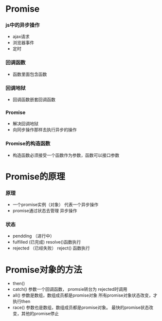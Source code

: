 # Promise

### js中的异步操作

- ajax请求
- 浏览器事件
- 定时

### 回调函数

* 函数里面包含函数

### 回调地狱

- 回调函数嵌套回调函数

### Promise

- 解决回调地狱
- 向同步操作那样去执行异步的操作

### Promise的构造函数

- 构造函数必须接受一个函数作为参数，函数可以接口参数

# Promise的原理

### 原理

- 一个promise实例（对象） 代表一个异步操作
- promise通过状态去管理 异步操作

### 状态

- pendding （进行中）
- fulfilled  (已完成)  resolve()函数执行
- rejected （已经失败） reject() 函数执行

# Promise对象的方法

- then()
- catch() 参数一个回调函数， promsie转台为 rejected时调用
- all() 参数是数组，数组成员都是promise对象 所有promise对象状态改变，才执行then
- race() 参数也是数组，数组成员都是promise对象。 最快的promise状态改变，其他的promise停止